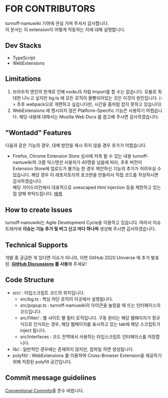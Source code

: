 # FOR CONTRIBUTORS
turnoff-namuwiki 기여에 관심 가져 주셔서 감사합니다.  
이 문서는 이 extension이 어떻게 작동하는 지에 대해 설명합니다.  

## Dev Stacks
* TypeScript
* WebExtensions

## Limitations
1. 브라우저 엔진의 한계로 인해 nodeJS 처럼 Import를 할 수는 없습니다. 모듈로 최대한 나누고 싶지만 bg.ts 에 모든 로직이 몰빵되어있는 것은 이것이 원인입니다. (-> 추후 webpack으로 개편하고 싶습니다만, 시간을 좀처럼 잡지 못하고 있습니다)    
2. WebExtensions 에 명시되지 않은 Platform-Specific 기능은 사용하기 어렵습니다. 해당 내용에 대해서는 Mozilla Web Docs 를 참고해 주시면 감사하겠습니다.  

## "Wontadd" Features
다음과 같은 기능의 경우, 대체 방안을 제시 하지 않을 경우 추가가 어렵습니다.  
* Firefox, Chrome Extension Store 심사에 저촉 될 수 있는 내용
  turnoff-namuwiki의 크롬 익스텐션 사용자가 40명을 넘음에 따라, 추후 버전이 Extension Store에 업로드가 불가능 한 경우 제안하신 기능의 추가가 어려우실 수 있습니다. 해당 경우 이 레포지토리의 포크판을 만들어서 직접 코드를 작성하시면 감사하겠습니다.  
  해당 가이드라인에서 대표적으로 unescaped html injection 등을 제한하고 있는점 양해 부탁드립니다. [예제](https://github.com/Alex4386/turnoff-namuwiki/issues/26#issuecomment-604814122)  

## How to create Issues
turnoff-namuwiki는 Agile Development Cycle을 이용하고 있습니다. 따라서 이슈 트래커에 **이슈는 기능 추가 및 버그 신고 마다 하나씩** 생성해 주시면 감사하겠습니다.  

## Technical Supports
개발 중 궁금한 게 있다면 이슈가 아니라, 이번 GitHub 2020 Universe 에 추가 발표된. **[GitHub Discussions](https://github.com/Alex4386/turnoff-namuwiki/discussions) 를 사용**해 주세요!   

## Code Structure
* src/ : 타입스크립트 코드의 위치입니다.
  * src/bg.ts : 핵심 차단 로직이 이곳에서 실행됩니다.  
  * src/popup.ts : turnoff-namuwiki의 아이콘을 눌렀을 때 뜨는 인터페이스의 코드입니다.
  * src/filter/ : 웹 사이트 별 필터 로직입니다. 구동 원리는 해당 웹페이지가 정규식으로 인식되는 경우, 해당 웹페이지를 표시하고 있는 tab에 해당 스크립트가 inject 됩니다.
  * src/interfaces : 코드 전역에서 사용하는 타입스크립트 인터페이스를 저장합니다.
* lib/ : 일반적인 경우에는 존재하지 않지만, 컴파일 하면 생성됩니다.  
* polyfill/ : WebExtensions 를 이용하여 Cross-Browser Extension을 제공하기 위해 저장된 polyfill 공간입니다.

## Commit message guidelines
[Conventional Commits](https://www.conventionalcommits.org/en/)를 준수 바랍니다.
